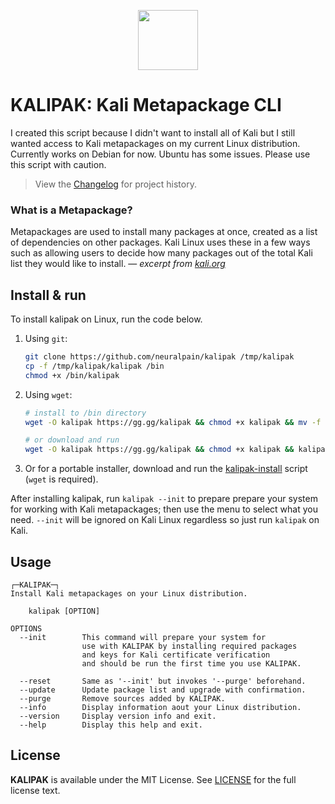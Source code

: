 <p align="center">
   <img src="https://user-images.githubusercontent.com/77242216/192156018-6c07bf52-5f00-492c-b06c-34c650fcdbdd.svg" height="96" >
</p>

# KALIPAK: Kali Metapackage CLI

I created this script because I didn't want to install all of Kali but I still wanted access to Kali metapackages on my current Linux distribution. Currently works on Debian for now. Ubuntu has some issues. Please use this script with caution.

> View the [Changelog](CHANGELOG.md) for project history.

### What is a Metapackage?

Metapackages are used to install many packages at once, created as a list of dependencies on other packages. Kali Linux uses these in a few ways such as allowing users to decide how many packages out of the total Kali list they would like to install. — *excerpt from [kali.org](https://www.kali.org/docs/general-use/metapackages)*

## Install & run

To install kalipak on Linux, run the code below.

1. Using `git`:
   ```bash
   git clone https://github.com/neuralpain/kalipak /tmp/kalipak
   cp -f /tmp/kalipak/kalipak /bin
   chmod +x /bin/kalipak
   ```
2. Using `wget`:
   ```bash
   # install to /bin directory
   wget -O kalipak https://gg.gg/kalipak && chmod +x kalipak && mv -f kalipak /bin
   ```
   ```bash
   # or download and run
   wget -O kalipak https://gg.gg/kalipak && chmod +x kalipak && kalipak
   ```

3. Or for a portable installer, download and run the [kalipak-install](kalipak-install) script (`wget` is required).

After installing kalipak, run `kalipak --init` to prepare prepare your system for working with Kali metapackages; then use the menu to select what you need. `--init` will be ignored on Kali Linux regardless so just run `kalipak` on Kali.

## Usage

```
┌─KALIPAK─┐
Install Kali metapackages on your Linux distribution.

    kalipak [OPTION]

OPTIONS
  --init        This command will prepare your system for
                use with KALIPAK by installing required packages
                and keys for Kali certificate verification
                and should be run the first time you use KALIPAK.

  --reset       Same as '--init' but invokes '--purge' beforehand.
  --update      Update package list and upgrade with confirmation.
  --purge       Remove sources added by KALIPAK.
  --info        Display information aout your Linux distribution.
  --version     Display version info and exit.
  --help        Display this help and exit.
```

## License

**KALIPAK** is available under the MIT License. See [LICENSE](LICENSE) for the full license text.
